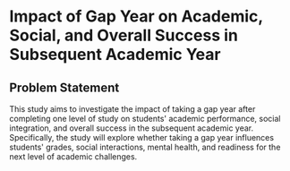 # Impact of Gap Year on Academic, Social, and Overall Success in Subsequent Academic Year

## Problem Statement
This study aims to investigate the impact of taking a gap year after completing one level of study on students' academic performance, social integration, and overall success in the subsequent academic year. Specifically, the study will explore whether taking a gap year influences students' grades, social interactions, mental health, and readiness for the next level of academic challenges.
